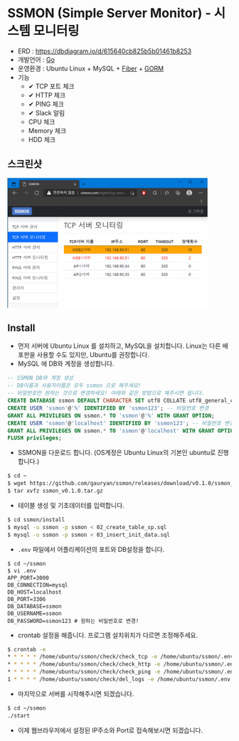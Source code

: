 # SSMON (Simple Server Monitor) - 시스템 모니터링

* ERD : https://dbdiagram.io/d/615640cb825b5b01461b8253
* 개발언어 : [Go](https://golang.org/)
* 운영환경 : Ubuntu Linux + MySQL + [Fiber](https://gofiber.io/) + [GORM](https://gorm.io/)
* 기능
  * ✔ TCP 포트 체크
  * ✔ HTTP 체크
  * ✔ PING 체크
  * ✔ Slack 알림
  * CPU 체크
  * Memory 체크
  * HDD 체크

## 스크린샷
<img src="screenshots/tcp_monitor.png" width="450px" title="TCP Server Monitor"/>

## Install

* 먼저 서버에 Ubuntu Linux 를 설치하고, MySQL을 설치합니다. Linux는 다른 배포판을 사용할 수도 있지만, Ubuntu를 권장합니다.
* MySQL 에 DB와 계정을 생성합니다.
```sql
-- SSMON DB와 계정 생성
-- DB이름과 사용자이름은 모두 ssmon 으로 해주세요!
-- 비밀번호만 원하는 것으로 변경하세요! 아래와 같은 방법으로 해주시면 됩니다.
CREATE DATABASE ssmon DEFAULT CHARACTER SET utf8 COLLATE utf8_general_ci;
CREATE USER 'ssmon'@'%' IDENTIFIED BY 'ssmon123'; -- 비밀번호 변경
GRANT ALL PRIVILEGES ON ssmon.* TO 'ssmon'@'%' WITH GRANT OPTION;
CREATE USER 'ssmon'@'localhost' IDENTIFIED BY 'ssmon123'; -- 비밀번호 변경
GRANT ALL PRIVILEGES ON ssmon.* TO 'ssmon'@'localhost' WITH GRANT OPTION;
FLUSH privileges;
```
* SSMON을 다운로드 합니다. (OS계정은 Ubuntu Linux의 기본인 ubuntu로 진행합니다.)
```bash
$ cd ~
$ wget https://github.com/gauryan/ssmon/releases/download/v0.1.0/ssmon_v0.1.0.tar.gz
$ tar xvfz ssmon_v0.1.0.tar.gz
```
* 테이블 생성 및 기초데이터를 입력합니다.
```bash
$ cd ssmon/install
$ mysql -u ssmon -p ssmon < 02_create_table_sp.sql
$ mysql -u ssmon -p ssmon < 03_insert_init_data.sql
```
* `.env` 파일에서 어플리케이션의 포트와 DB설정을 합니다.
```
$ cd ~/ssmon
$ vi .env
APP_PORT=3000
DB_CONNECTION=mysql
DB_HOST=localhost
DB_PORT=3306
DB_DATABASE=ssmon
DB_USERNAME=ssmon
DB_PASSWORD=ssmon123 # 원하는 비밀번호로 변경!
```
* crontab 설정을 해줍니다. 프로그램 설치위치가 다르면 조정해주세요.
```bash
$ crontab -e
* * * * * /home/ubuntu/ssmon/check/check_tcp -e /home/ubuntu/ssmon/.env
* * * * * /home/ubuntu/ssmon/check/check_http -e /home/ubuntu/ssmon/.env
* * * * * /home/ubuntu/ssmon/check/check_ping -e /home/ubuntu/ssmon/.env
1 * * * * /home/ubuntu/ssmon/check/del_logs -e /home/ubuntu/ssmon/.env
```
* 마지막으로 서버를 시작해주시면 되겠습니다.
```bash
$ cd ~/ssmon
./start
```
* 이제 웹브라우저에서 설정된 IP주소와 Port로 접속해보시면 되겠습니다.
